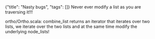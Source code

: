 {"title": "Nasty bugs", "tags": []}
Never ever modify a list as you are traversing it!!!

ortho/Ortho.scala: combine_list returns an iterator that iterates over two lists, we iterate over the two lists and at the same time modify the underlying node_lists!
